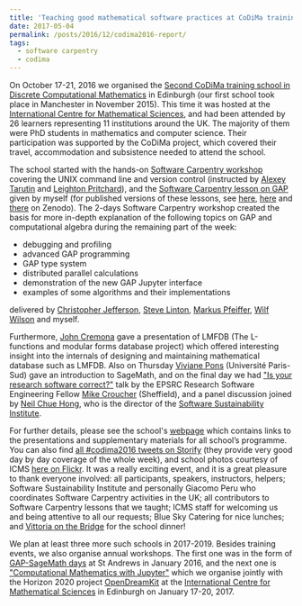 ```yaml
---
title: 'Teaching good mathematical software practices at CoDiMa training school'
date: 2017-05-04
permalink: /posts/2016/12/codima2016-report/
tags:
  - software carpentry
  - codima
---
```


On October 17-21, 2016 we organised the 
[Second CoDiMa training school in Discrete Computational Mathematics](http://www.codima.ac.uk/school2016/)
in Edinburgh (our first school took place in Manchester in November 2015). 
This time it was hosted at the 
[International Centre for Mathematical Sciences](http://www.icms.org.uk/),
and had been attended by 26 learners representing 11 institutions around
the UK. The majority of them were PhD students in mathematics and computer 
science. Their participation was supported by the CoDiMa project, which 
covered their travel, accommodation and subsistence needed to attend 
the school.

The school started with the hands-on
[Software Carpentry workshop](https://widdowquinn.github.io/2016-10-17-edinburgh/)
covering the UNIX command line and version control (instructed by 
[Alexey Tarutin](http://tarut.in/) and [Leighton Pritchard](http://www.hutton.ac.uk/staff/leighton-pritchard)),
and the [Software Carpentry lesson on GAP](http://alex-konovalov.github.io/gap-lesson/)
given by myself (for published versions of these lessons, see 
[here](http://doi.org/10.5281/zenodo.57544), 
[here](http://doi.org/10.5281/zenodo.57467) and 
[there](http://doi.org/10.5281/zenodo.167362) on Zenodo). 
The 2-days Software Carpentry workshop created the basis for more in-depth
explanation of the following topics on GAP and computational algebra during
the remaining part of the week:

- debugging and profiling
- advanced GAP programming
- GAP type system
- distributed parallel calculations
- demonstration of the new GAP Jupyter interface
- examples of some algorithms and their implementations

delivered by [Christopher Jefferson](https://caj.host.cs.st-andrews.ac.uk/), 
[Steve Linton](https://www.cs.st-andrews.ac.uk/directory/person?id=sal),
[Markus Pfeiffer](https://www.morphism.de/~markusp/), 
[Wilf Wilson](http://www-circa.mcs.st-and.ac.uk/~waw7/)
and myself.

Furthermore, [John Cremona](http://homepages.warwick.ac.uk/staff/J.E.Cremona/)
gave a presentation of LMFDB (The L-functions and modular forms database
project) which offered interesting insight into the internals of designing
and maintaining mathematical database such as LMFDB. Also on Thursday 
[Viviane Pons](https://www.lri.fr/~pons/en/) (Université Paris-Sud) gave
an introduction to SageMath, and on the final day we had 
["Is your research software correct?"](http://mikecroucher.github.io/MLPM_talk/)
talk by the EPSRC Research Software Engineering Fellow 
[Mike Croucher](http://www.walkingrandomly.com/) (Sheffield), and a panel
discussion joined by 
[Neil Chue Hong](https://www.software.ac.uk/about/people/neil-chue-hong),
who is the director of the
[Software Sustainability Institute](https://www.software.ac.uk/).

For further details, please see the school's
[webpage](http://www.codima.ac.uk/school2016/) which contains links to the
presentations and supplementary materials for all school’s programme. 
You can also find
[all #codima2016 tweets on Storify](https://storify.com/CIRCA_StAndrews/codima-2016)
(they provide very good day by day coverage of the whole week), and school
photos courtesy of ICMS
[here on Flickr](https://www.flickr.com/photos/icmsnews/sets/72157674045310781).
It was a really exciting event, and it is a great pleasure to thank everyone
involved: all participants, speakers, instructors, helpers;
Software Sustainability Institute and personally Giacomo Peru
who coordinates Software Carpentry activities in the UK;
all contributors to Software Carpentry lessons that we taught;
ICMS staff for welcoming us and being attentive to all our requests;
Blue Sky Catering for nice lunches; 
and [Vittoria on the Bridge](http://www.vittoriagroup.co.uk/vittoriabridge/)
for the school dinner!

We plan at least three more such schools in 2017-2019. 
Besides training events, we also organise annual workshops.
The first one was in the form of 
[GAP-SageMath days](http://gapdays.de/gap-sage-days2016/)
at St Andrews in January 2016, and the next one is 
["Computational Mathematics with Jupyter"](http://opendreamkit.org/meetings/2017-01-16-ICMS/)
which we organise jointly with the Horizon 2020 project 
[OpenDreamKit](http://opendreamkit.org/) at the 
[International Centre for Mathematical Sciences](http://www.icms.org.uk/)
in Edinburgh on January 17-20, 2017.
